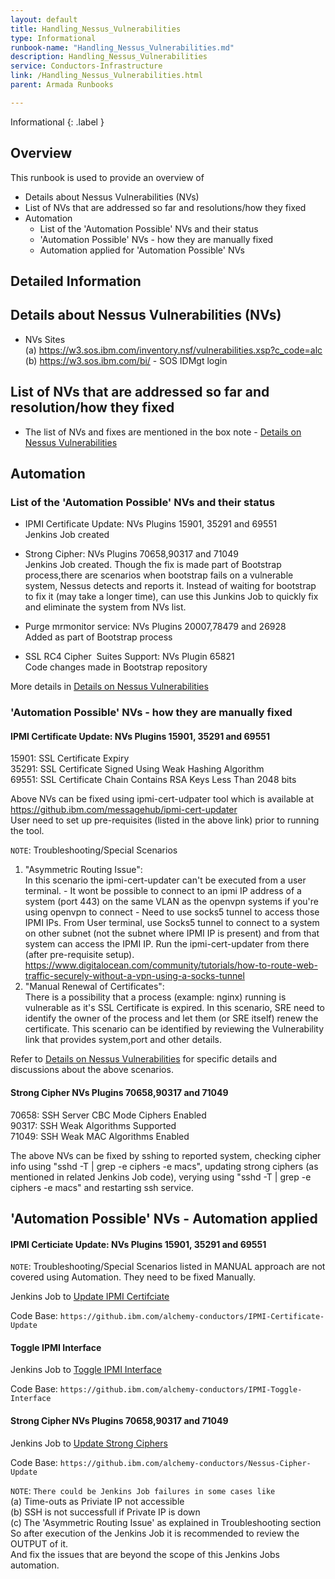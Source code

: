 ```yaml
---
layout: default
title: Handling_Nessus_Vulnerabilities
type: Informational
runbook-name: "Handling_Nessus_Vulnerabilities.md"
description: Handling_Nessus_Vulnerabilities
service: Conductors-Infrastructure
link: /Handling_Nessus_Vulnerabilities.html
parent: Armada Runbooks

---
```


Informational
{: .label }

## Overview
This runbook is used to provide an overview of
- Details about Nessus Vulnerabilities (NVs)
- List of NVs that are addressed so far and resolutions/how they fixed
- Automation
  - List of the 'Automation Possible' NVs and their status
  - 'Automation Possible' NVs - how they are manually fixed
  - Automation applied for 'Automation Possible' NVs

## Detailed Information

## Details about Nessus Vulnerabilities (NVs)
- NVs Sites <br />
  (a) https://w3.sos.ibm.com/inventory.nsf/vulnerabilities.xsp?c_code=alc <br />
  (b) https://w3.sos.ibm.com/bi/ - SOS IDMgt login

## List of NVs that are addressed so far and resolution/how they fixed
- The list of NVs and fixes are mentioned in the box note - [Details on Nessus Vulnerabilities](https://ibm.ent.box.com/folder/53122626439)

## Automation

### List of the 'Automation Possible' NVs and their status

- IPMI Certificate Update: NVs Plugins 15901, 35291 and 69551<br />
Jenkins Job created

- Strong Cipher: NVs Plugins 70658,90317 and 71049 <br />
Jenkins Job created. Though the fix is made part of Bootstrap process,there are scenarios when bootstrap fails on a vulnerable system, Nessus detects and reports it. Instead of waiting for bootstrap to fix it (may take a longer time), can use this Junkins Job to quickly fix and eliminate the system from NVs list. 

- Purge mrmonitor service: NVs Plugins 20007,78479 and 26928<br />
Added as part of Bootstrap process

- SSL RC4 Cipher  Suites Support: NVs Plugin 65821<br />
Code changes made in Bootstrap repository 

More details in [Details on Nessus Vulnerabilities](https://ibm.ent.box.com/folder/53122626439)

### 'Automation Possible' NVs - how they are manually fixed

#### IPMI Certificate Update: NVs Plugins 15901, 35291 and 69551
15901: SSL Certificate Expiry  <br />
35291: SSL Certificate Signed Using Weak Hashing Algorithm  <br />
69551: SSL Certificate Chain Contains RSA Keys Less Than 2048 bits  
  
Above NVs can be fixed using ipmi-cert-udpater tool which is available at <br />
https://github.ibm.com/messagehub/ipmi-cert-updater <br />
User need to set up pre-requisites (listed in the above link) prior to running the tool.
  
  `NOTE`: Troubleshooting/Special Scenarios
  1. "Asymmetric Routing Issue": <br />
    In this scenario the ipmi-cert-updater can't be executed from a user terminal.
    - It wont be possible to connect to an ipmi IP address of a system (port 443) on the same VLAN as the openvpn systems if
    you're using openvpn to connect
    - Need to use socks5 tunnel to access those IPMI IPs. From User terminal, use Socks5 tunnel to connect to a system on
    other subnet (not the subnet where IPMI IP is present) and from that system can access the IPMI IP. Run the 
    ipmi-cert-updater from there (after pre-requisite setup). <br />
    https://www.digitalocean.com/community/tutorials/how-to-route-web-traffic-securely-without-a-vpn-using-a-socks-tunnel
  2. "Manual Renewal of Certificates":<br />
     There is a possibility that a process (example: nginx) running is vulnerable as it's SSL Certificate is expired.
     In this scenario, SRE need to identify the owner of the process and let them (or SRE itself) renew the certificate.
     This scenario can be identified by reviewing the Vulnerability link that provides system,port and other details.
  
   Refer to [Details on Nessus Vulnerabilities](https://ibm.ent.box.com/folder/53122626439)
   for specific details and discussions about the above scenarios.
  
#### Strong Cipher NVs Plugins 70658,90317 and 71049 
  70658: SSH Server CBC Mode Ciphers Enabled <br />
  90317: SSH Weak Algorithms Supported <br />
  71049: SSH Weak MAC Algorithms Enabled
  
  The above NVs can be fixed by sshing to reported system, checking cipher info using "sshd -T | grep -e ciphers -e macs", 
  updating strong ciphers (as mentioned in related Jenkins Job code), verying using "sshd -T | grep -e ciphers -e macs"
  and restarting ssh service.
  
## 'Automation Possible' NVs - Automation applied 

#### IPMI Certiciate Update: NVs Plugins 15901, 35291 and 69551

`NOTE`: Troubleshooting/Special Scenarios listed in MANUAL approach are not covered using Automation. They need to be fixed Manually.

Jenkins Job to [Update IPMI Certifciate](https://alchemy-conductors-jenkins.swg-devops.com/view/Conductors/job/Conductors/job/Security-Compliance/job/IPMI%20Certificate%20Auto%20Update%20Options/build?delay=0sec)

Code Base: ```https://github.ibm.com/alchemy-conductors/IPMI-Certificate-Update```

#### Toggle IPMI Interface

Jenkins Job to [Toggle IPMI Interface](https://alchemy-conductors-jenkins.swg-devops.com/view/Conductors/job/Conductors/job/Security-Compliance/job/Toggle%20IPMI%20Interface/build?delay=0sec)
  
Code Base: ```https://github.ibm.com/alchemy-conductors/IPMI-Toggle-Interface```

#### Strong Cipher NVs Plugins 70658,90317 and 71049 

Jenkins Job to [Update Strong Ciphers](https://alchemy-conductors-jenkins.swg-devops.com/view/Conductors/job/Conductors/job/Security-Compliance/job/cipher_vulnerability_update/)

Code Base: ```https://github.ibm.com/alchemy-conductors/Nessus-Cipher-Update```

`NOTE`: ```There could be Jenkins Job failures in some cases like``` <br />
(a) Time-outs as Priviate IP not accessible <br />
(b) SSH is not successfull if Private IP is down <br />
(c) The 'Asymmetric Routing Issue' as explained in Troubleshooting section <br />
So after execution of the Jenkins Job it is recommended to review the OUTPUT of it. <br />
And fix the issues that are beyond the scope of this Jenkins Jobs automation.

